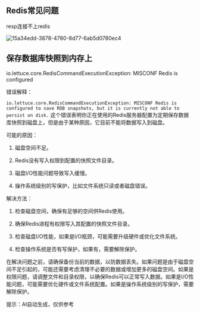 ## Redis常见问题

resp连接不上redis

![15a34edd-3878-4780-8d77-6ab5d0780ec4](file:///C:/Users/%E8%91%9B%E8%90%A8%E6%A1%91%E6%A1%91/Pictures/Typedown/15a34edd-3878-4780-8d77-6ab5d0780ec4.png)

## 保存数据库快照到内存上

io.lettuce.core.RedisCommandExecutionException: MISCONF Redis is configured

错误解释：

`io.lettuce.core.RedisCommandExecutionException: MISCONF Redis is configured to save RDB snapshots, but it is currently not able to persist on disk.` 这个错误表明你正在使用的Redis服务器配置为定期保存数据库快照到磁盘上，但是由于某种原因，它目前不能将数据写入到磁盘。

可能的原因：

1. 磁盘空间不足。

2. Redis没有写入权限到配置的快照文件目录。

3. 磁盘I/O性能问题导致写入缓慢。

4. 操作系统级别的写保护，比如文件系统只读或者磁盘错误。

解决方法：

1. 检查磁盘空间，确保有足够的空间供Redis使用。

2. 确保Redis进程有权限写入其配置的快照文件目录。

3. 检查磁盘I/O性能，如果是I/O瓶颈，可能需要升级硬件或优化文件系统。

4. 检查操作系统是否有写保护，如果有，需要解除保护。

在解决问题之前，请确保备份当前的数据，以防数据丢失。如果问题是由于磁盘空间不足引起的，可能还需要考虑清理不必要的数据或增加更多的磁盘空间。如果是权限问题，请调整文件和目录权限，以确保Redis可以正常写入数据。如果是I/O性能问题，可能需要优化硬件或文件系统配置。如果是操作系统级别的写保护，需要解除保护。

提示：AI自动生成，仅供参考
